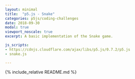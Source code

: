 ```yaml
---
layout: minimal
title:  "p5.js - Snake"
categories: p5js/coding-challenges
date: 2018-09-30
modal: true
viewport_noscale: true
excerpt: A basic implementation of the Snake game.

js_scripts:
- https://cdnjs.cloudflare.com/ajax/libs/p5.js/0.7.2/p5.js
- snake.js

---
```


{% include_relative README.md %}

